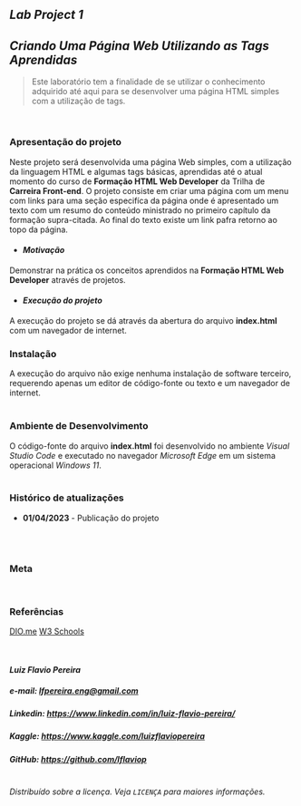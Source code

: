 ## **_Lab Project 1_**
## **_Criando Uma Página Web Utilizando as Tags Aprendidas_**
> Este laboratório tem a finalidade de se utilizar o conhecimento adquirido até aqui para se desenvolver uma página HTML simples com a utilização de tags.

<br>

### **Apresentação do projeto**
Neste projeto será desenvolvida uma página Web simples, com a utilização da linguagem HTML e algumas tags básicas, aprendidas até o atual momento do curso de **Formação HTML Web Developer** da Trilha de **Carreira Front-end**. O projeto consiste em criar uma página com um menu com links para uma seção especifíca da página onde é apresentado um texto com um resumo do conteúdo ministrado no primeiro capítulo da formação supra-citada. Ao final do texto existe um link pafra retorno ao topo da página.
<br>

* #### **_Motivação_**
Demonstrar na prática os conceitos aprendidos na **Formação HTML Web Developer** através de projetos.
<br>

* #### **_Execução do projeto_**
A execução do projeto se dá através da abertura do arquivo **index.html** com um navegador de internet.
<br>

### Instalação
A execução do arquivo não exige nenhuma instalação de software terceiro, requerendo apenas um editor de código-fonte ou texto e um navegador de internet.<br><br>

### **Ambiente de Desenvolvimento**
O código-fonte do arquivo **index.html** foi desenvolvido no ambiente _Visual Studio Code_ e executado no navegador _Microsoft Edge_ em um sistema operacional _Windows 11_.<br><br>


### **Histórico de atualizações**

* **01/04/2023** - Publicação do projeto

<br><br>

### **Meta**


<br>

### **Referências**

[DIO.me](www.dio.me)
[W3 Schools](www.w3schools.com/html/)

<br>

#### **_Luiz Flavio Pereira_**
##### **e-mail:** lfpereira.eng@gmail.com
#####  **Linkedin:** <https://www.linkedin.com/in/luiz-flavio-pereira/>
#####  **Kaggle:** <https://www.kaggle.com/luizflaviopereira>
##### **GitHub:** <https://github.com/lflaviop>

<br>_Distribuído sobre a licença. Veja `LICENÇA` para maiores informações._
